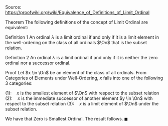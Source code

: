 # 

Source: https://proofwiki.org/wiki/Equivalence_of_Definitions_of_Limit_Ordinal



Theorem
The following definitions of the concept of Limit Ordinal are equivalent:

Definition 1
An ordinal $\lambda$ is a limit ordinal if and only if it is a limit element in the well-ordering on the class of all ordinals $\On$ that is the subset relation.

Definition 2
An ordinal $\lambda$ is a limit ordinal if and only if it is neither the zero ordinal nor a successor ordinal.


Proof
Let $x \in \On$ be an element of the class of all ordinals.
From Categories of Elements under Well-Ordering, $x$ falls into one of the following $3$ categories:

$(1): \quad x$ is the smallest element of $\On$ with respect to the subset relation
$(2): \quad x$ is the immediate successor of another element $y \in \On$ with respect to the subset relation
$(3): \quad x$ is a limit element of $\On$ under the subset relation.

We have that Zero is Smallest Ordinal.
The result follows.
$\blacksquare$





